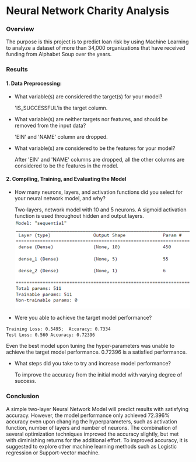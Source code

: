 Neural Network Charity Analysis 
===============================

### Overview

The purpose is this project is to predict loan risk by using Machine Learning to analyze a dataset of more than 34,000 organizations that have received funding from Alphabet Soup over the years.

### Results
#### 1. Data Preprocessing:


- What variable(s) are considered the target(s) for your model?

	'IS_SUCCESSFUL'is the target column. 

- What variable(s) are neither targets nor features, and should be removed from the input data?

	'EIN' and 'NAME' column are dropped.

- What variable(s) are considered to be the features for your model?

	After 'EIN' and 'NAME' columns are dropped, all the other columns are considered to be the features in the  model.

#### 2. Compiling, Training, and Evaluating the Model

- How many neurons, layers, and activation functions did you select for your neural network model, and why?

	Two-layers, network model with 10 and 5 neurons. A sigmoid activation function is used throughout hidden and output layers.
  ![](https://raw.githubusercontent.com/Daisyzhao21/Neural_Network_Charity_Analysis/main/1.png)

- Were you able to achieve the target model performance?
```
Training Loss: 0.5495;  Accuracy: 0.7334
Test Loss: 0.560 Accuracy: 0.72396
```
Even the best model upon tuning the hyper-parameters was unable to achieve the target model performance. 0.72396 is a satisfied performance.

- What steps did you take to try and increase model performance?

	To improve the accuracy from the initial model with varying degree of success.
 
### Conclusion

A simple two-layer Neural Network Model will predict results with satisfying accuracy. However, the model performance only achieved 72.396% accuracy even upon changing the hyperparameters, such as activation function, number of layers and number of neurons. The combination of several optimization techniques improved the accuracy slightly, but met with diminishing returns for the additional effort. To improved accuracy, it is suggested to explore other machine learning methods such as Logistic regression or Support-vector machine. 
